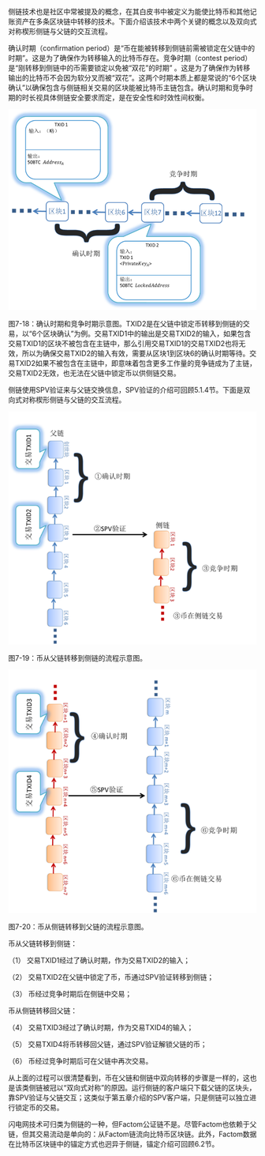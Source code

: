 侧链技术也是社区中常被提及的概念，在其白皮书中被定义为能使比特币和其他记账资产在多条区块链中转移的技术。下面介绍该技术中两个关键的概念以及双向式对称楔形侧链与父链的交互流程。

确认时期（confirmation period）是“币在能被转移到侧链前需被锁定在父链中的时期”。这是为了确保作为转移输入的比特币存在。竞争时期（contest period）是“刚转移到侧链中的币需要锁定以免被“双花”的时期” 。这是为了确保作为转移输出的比特币不会因为软分叉而被“双花”。这两个时期本质上都是常说的“6个区块确认”以确保包含与侧链相关交易的区块能被比特币主链包含。确认时期和竞争时期的时长视具体侧链安全要求而定，是在安全性和时效性间权衡。

![](/assets/fig-7-18.png)

图7-18：确认时期和竞争时期示意图。TXID2是在父链中锁定币转移到侧链的交易，以“6个区块确认”为例。交易TXID1中的输出是交易TXID2的输入，如果包含交易TXID1的区块不被包含在主链中，那么引用交易TXID1的交易TXID2也将无效，所以为确保交易TXID2的输入有效，需要从区块1到区块6的确认时期等待。交易TXID2如果不被包含在主链中，即意味着包含更多工作量的竞争链成为了主链，交易TXID2无效，也无法在父链中锁定币以供侧链交易。

侧链使用SPV验证来与父链交换信息，SPV验证的介绍可回顾5.1.4节。下面是双向式对称楔形侧链与父链的交互流程。

![](/assets/fig-7-19.png)

图7-19：币从父链转移到侧链的流程示意图。

![](/assets/fig-7-20.png)

图7-20：币从侧链转移到父链的流程示意图。

币从父链转移到侧链：

（1）	交易TXID1经过了确认时期，作为交易TXID2的输入；

（2）	交易TXID2在父链中锁定了币，币通过SPV验证转移到侧链；

（3）	币经过竞争时期后在侧链中交易；

币从侧链转移回父链：

（4）	交易TXID3经过了确认时期，作为交易TXID4的输入；

（5）	交易TXID4将币转移回父链，通过SPV验证解锁父链的币；

（6）	币经过竞争时期后可在父链中再次交易。

从上面的过程可以很清楚看到，币在父链和侧链中双向转移的步骤是一样的，这也是该类侧链被冠以“双向式对称”的原因。运行侧链的客户端只下载父链的区块头，靠SPV验证与父链交互；这类似于第五章介绍的SPV客户端，只是侧链可以独立进行锁定币的交易。

闪电网技术可归类为侧链的一种，但Factom公证链不是。尽管Factom也依赖于父链，但其交易流动是单向的：从Factom链流向比特币区块链。此外，Factom数据在比特币区块链中的锚定方式也迥异于侧链，锚定介绍可回顾6.2节。

